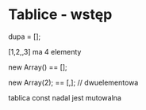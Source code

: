 # Tablice - wstęp

dupa = [];

[1,2,,3] ma 4 elementy

new Array() == [];

new Array(2); == [,]; // dwuelementowa

tablica const nadal jest mutowalna
